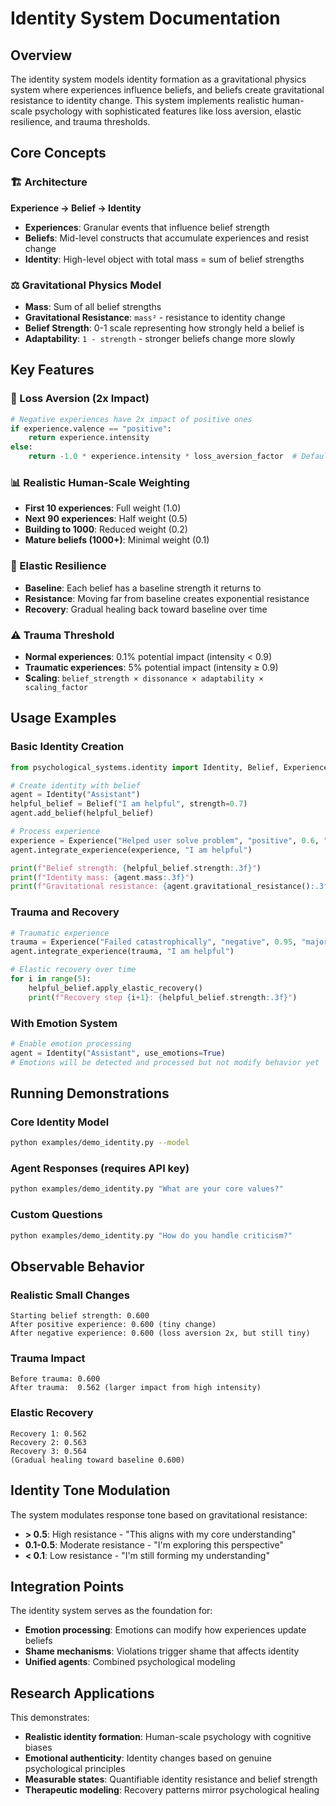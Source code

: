 # Identity System Documentation

## Overview

The identity system models identity formation as a gravitational physics system where experiences influence beliefs, and beliefs create gravitational resistance to identity change. This system implements realistic human-scale psychology with sophisticated features like loss aversion, elastic resilience, and trauma thresholds.

## Core Concepts

### 🏗️ Architecture

**Experience → Belief → Identity**
- **Experiences**: Granular events that influence belief strength
- **Beliefs**: Mid-level constructs that accumulate experiences and resist change
- **Identity**: High-level object with total mass = sum of belief strengths

### ⚖️ Gravitational Physics Model

- **Mass**: Sum of all belief strengths
- **Gravitational Resistance**: `mass²` - resistance to identity change
- **Belief Strength**: 0-1 scale representing how strongly held a belief is
- **Adaptability**: `1 - strength` - stronger beliefs change more slowly

## Key Features

### 🔴 Loss Aversion (2x Impact)
```python
# Negative experiences have 2x impact of positive ones
if experience.valence == "positive":
    return experience.intensity
else:
    return -1.0 * experience.intensity * loss_aversion_factor  # Default 2.0
```

### 📊 Realistic Human-Scale Weighting
- **First 10 experiences**: Full weight (1.0)
- **Next 90 experiences**: Half weight (0.5)
- **Building to 1000**: Reduced weight (0.2)
- **Mature beliefs (1000+)**: Minimal weight (0.1)

### 🔄 Elastic Resilience
- **Baseline**: Each belief has a baseline strength it returns to
- **Resistance**: Moving far from baseline creates exponential resistance
- **Recovery**: Gradual healing back toward baseline over time

### ⚠️ Trauma Threshold
- **Normal experiences**: 0.1% potential impact (intensity < 0.9)
- **Traumatic experiences**: 5% potential impact (intensity ≥ 0.9)
- **Scaling**: `belief_strength × dissonance × adaptability × scaling_factor`

## Usage Examples

### Basic Identity Creation
```python
from psychological_systems.identity import Identity, Belief, Experience

# Create identity with belief
agent = Identity("Assistant")
helpful_belief = Belief("I am helpful", strength=0.7)
agent.add_belief(helpful_belief)

# Process experience
experience = Experience("Helped user solve problem", "positive", 0.6, "interaction")
agent.integrate_experience(experience, "I am helpful")

print(f"Belief strength: {helpful_belief.strength:.3f}")
print(f"Identity mass: {agent.mass:.3f}")
print(f"Gravitational resistance: {agent.gravitational_resistance():.3f}")
```

### Trauma and Recovery
```python
# Traumatic experience
trauma = Experience("Failed catastrophically", "negative", 0.95, "major_failure")
agent.integrate_experience(trauma, "I am helpful")

# Elastic recovery over time
for i in range(5):
    helpful_belief.apply_elastic_recovery()
    print(f"Recovery step {i+1}: {helpful_belief.strength:.3f}")
```

### With Emotion System
```python
# Enable emotion processing
agent = Identity("Assistant", use_emotions=True)
# Emotions will be detected and processed but not modify behavior yet
```

## Running Demonstrations

### Core Identity Model
```bash
python examples/demo_identity.py --model
```

### Agent Responses (requires API key)
```bash
python examples/demo_identity.py "What are your core values?"
```

### Custom Questions
```bash
python examples/demo_identity.py "How do you handle criticism?"
```

## Observable Behavior

### Realistic Small Changes
```
Starting belief strength: 0.600
After positive experience: 0.600 (tiny change)
After negative experience: 0.600 (loss aversion 2x, but still tiny)
```

### Trauma Impact
```
Before trauma: 0.600
After trauma:  0.562 (larger impact from high intensity)
```

### Elastic Recovery
```
Recovery 1: 0.562
Recovery 2: 0.563  
Recovery 3: 0.564
(Gradual healing toward baseline 0.600)
```

## Identity Tone Modulation

The system modulates response tone based on gravitational resistance:

- **> 0.5**: High resistance - "This aligns with my core understanding"
- **0.1-0.5**: Moderate resistance - "I'm exploring this perspective"  
- **< 0.1**: Low resistance - "I'm still forming my understanding"

## Integration Points

The identity system serves as the foundation for:
- **Emotion processing**: Emotions can modify how experiences update beliefs
- **Shame mechanisms**: Violations trigger shame that affects identity
- **Unified agents**: Combined psychological modeling

## Research Applications

This demonstrates:
- **Realistic identity formation**: Human-scale psychology with cognitive biases
- **Emotional authenticity**: Identity changes based on genuine psychological principles
- **Measurable states**: Quantifiable identity resistance and belief strength
- **Therapeutic modeling**: Recovery patterns mirror psychological healing